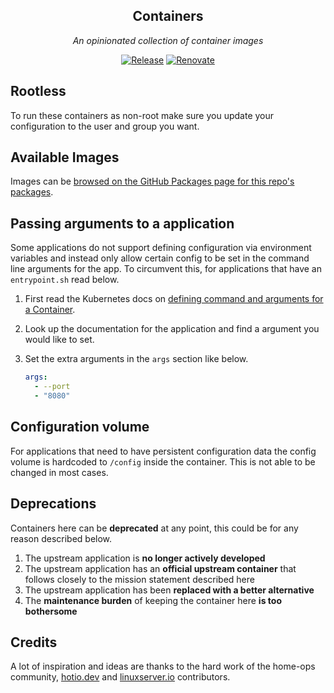 <div align="center">

## Containers

_An opinionated collection of container images_

</div>

<div align="center">

[![Release](https://img.shields.io/github/actions/workflow/status/krezh/containers/release.yaml?branch=main&style=for-the-badge&logo=github&logoColor=white&color=blue&label=%20)](https://github.com/krezh/containers/actions/workflows/release.yaml)
[![Renovate](https://img.shields.io/github/actions/workflow/status/krezh/renovate-config/renovate.yaml?branch=main&style=for-the-badge&logo=renovate&logoColor=white&color=blue&label=%20)](https://github.com/krezh/renovate-config/actions/workflows/renovate.yaml)

</div>

## Rootless

To run these containers as non-root make sure you update your configuration to the user and group you want.

## Available Images

Images can be [browsed on the GitHub Packages page for this repo's packages](https://github.com/krezh?tab=packages&repo_name=containers).

## Passing arguments to a application

Some applications do not support defining configuration via environment variables and instead only allow certain config to be set in the command line arguments for the app. To circumvent this, for applications that have an `entrypoint.sh` read below.

1. First read the Kubernetes docs on [defining command and arguments for a Container](https://kubernetes.io/docs/tasks/inject-data-application/define-command-argument-container/).
2. Look up the documentation for the application and find a argument you would like to set.
3. Set the extra arguments in the `args` section like below.

   ```yaml
   args:
     - --port
     - "8080"
   ```

## Configuration volume

For applications that need to have persistent configuration data the config volume is hardcoded to `/config` inside the container. This is not able to be changed in most cases.

## Deprecations

Containers here can be **deprecated** at any point, this could be for any reason described below.

1. The upstream application is **no longer actively developed**
2. The upstream application has an **official upstream container** that follows closely to the mission statement described here
3. The upstream application has been **replaced with a better alternative**
4. The **maintenance burden** of keeping the container here **is too bothersome**

## Credits

A lot of inspiration and ideas are thanks to the hard work of the home-ops community, [hotio.dev](https://hotio.dev/) and [linuxserver.io](https://www.linuxserver.io/) contributors.
